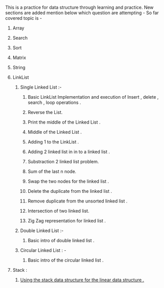 This is a practice for data structure through learning and practice. 
New sections are added mention below which question are attempting - 
So far covered topic is - 

 1. Array

 2. Search

 3. Sort

 4. Matrix

 5. String

 6. LinkList
    
    
    1. Single Linked List :-


         1. Basic LinkList Implementation and execution of Insert , delete , search , loop operations .
      
         2. Reverse the List.

         3. Print the middle of the Linked List .

         4. Middle of the Linked List .
      
         5. Adding 1 to the LinkList .

         6. Adding 2 linked list in in to a linked list .

         7. Substraction 2 linked list problem.

         8. Sum of the last n node.

         9. Swap the two nodes for the linked list .

         10. Delete the duplicate from the linked list . 

         11. Remove duplicate from the unsorted linked list .

         12. Intersection of two linked list.

         13. Zig Zag representation for linked list .

    2. Double Linked List :-

         1. Basic intro of double linked list .

    3. Circular Linked List : -
        
         1. Basic intro of the circular linked list .

 7. Stack :

    1. [Using the stack data structure for the linear data structure .](./stack/stack1.py)
    
            

      

      


      

